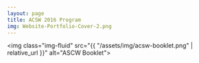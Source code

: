 ```yaml
---
layout: page
title: ACSW 2016 Program
img: Website-Portfolio-Cover-2.png
---
```

<img class="img-fluid" src="{{ "/assets/img/acsw-booklet.png" | relative_url }}" alt="ASCW Booklet">
